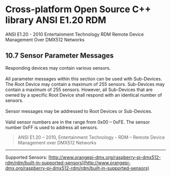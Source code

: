 # Cross-platform Open Source C++ library ANSI E1.20 RDM

ANSI E1.20 - 2010 Entertainment Technology RDM Remote Device Management Over DMX512 Networks

## 10.7 Sensor Parameter Messages ##

Responding devices may contain various sensors. <br><br>
All parameter messages within this section can be used with Sub-Devices. The Root Device may contain a maximum of 255 sensors. Sub-Devices may contain a maximum of 255 sensors. However, all Sub-Devices that are owned by a specific Root Device shall respond with an identical number of sensors.<br><br>
Sensor messages may be addressed to Root Devices or Sub-Devices.<br><br>
Valid sensor numbers are in the range from 0x00 – 0xFE. The sensor number 0xFF is used to address all sensors.


> ANSI E1.20 – 2010, Entertainment Technology – RDM – Remote Device Management over DMX512 Networks

----------

Supported Sensors: 
[http://www.orangepi-dmx.org/raspberry-pi-dmx512-rdm/rdm/built-in-supported-sensors](http://www.orangepi-dmx.org/raspberry-pi-dmx512-rdm/rdm/built-in-supported-sensors)

